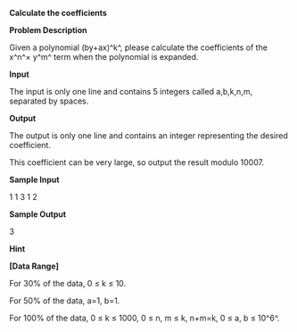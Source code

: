 **Calculate the coefficients**

**Problem Description**

Given a polynomial (by+ax)^k^, please calculate the coefficients of the x^n^× y^m^ term when the polynomial is expanded.

**Input**

The input is only one line and contains 5 integers called a,b,k,n,m, separated by spaces.

**Output**

The output is only one line and contains an integer representing the desired coefficient.

This coefficient can be very large, so output the result modulo 10007.

**Sample Input**

1 1 3 1 2

**Sample Output**

3

**Hint**

**\[Data Range\]**

For 30% of the data, 0 ≤ k ≤ 10.

For 50% of the data, a=1, b=1.

For 100% of the data, 0 ≤ k ≤ 1000, 0 ≤ n, m ≤ k, n+m=k, 0 ≤ a, b ≤ 10^6^.
